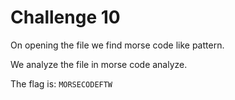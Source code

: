 # Challenge 10
On opening the file we find morse code like pattern.

We analyze the file in morse code analyze.

The flag is: ```MORSECODEFTW```
